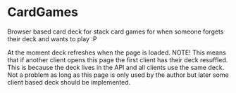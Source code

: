 # CardGames
Browser based card deck for stack card games for when someone forgets their deck and wants to play :P

At the moment deck refreshes when the page is loaded.
NOTE! This means that if another client opens this page the first client has their deck resuffled.
This is because the deck lives in the API and all clients use the same deck.
Not a problem as long as this page is only used by the author but later some client based deck should be implemented.